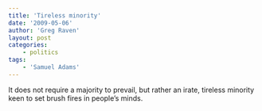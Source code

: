 ```yaml
---
title: 'Tireless minority'
date: '2009-05-06'
author: 'Greg Raven'
layout: post
categories:
    - politics
tags:
    - 'Samuel Adams'
---
```


It does not require a majority to prevail, but rather an irate, tireless minority keen to set brush fires in people’s minds.